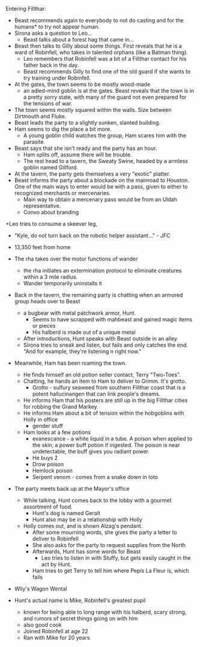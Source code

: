 Entering Fillthar:
+ Beast recommends again to everybody to not do casting and for the humans* to try not appear human.
+ Sirona asks a question to Leo...
	+ Beast talks about a forest hag that came in...
+ Beast then talks to Gilly about some things. First reveals that he is a ward of Robinfell, who takes in talented orphans (like a Batman thing). 
	+ Leo remembers that Robinfell was a bit of a Fillthar contact for his father back in the day.
	+ Beast recommends Gilly to find one of the old guard if she wants to try training under Robinfell.
+ At the gates, the town seems to be mostly wood-made
	+ an adled-mind goblin is at the gates. Beast reveals that the town is in a pretty sorry state, with many of the guard not even prepared for the tensions of war.
+ The town seems mostly squared within the walls. Size between Dirtmouth and Fluke. 
+ Beast leads the party to a slightly sunken, slanted building.
+ Ham seems to dig the place a bit more.
	+ A young goblin child watches the group, Ham scares him with the parasite. 
+ Beast says that she isn't ready and the party has an hour.
	+ Ham splits off, assume there will be trouble.
	+ The rest head to a tavern, the Sweaty Swine, headed by a armless goblin named Gillford.
+ At the tavern, the party gets themselves a very "exotic" platter.
+ Beast informs the party about a blockade on the mainroad to Houston. One of the main ways to enter would be with a pass, given to either to recognized merchants or mercenaries.
	+ Main way to obtain a mercenary pass would be from an Uldah representative. 
	+ Convo about branding

+Leo tries to consume a skeever leg, 
+ "Kyle, do not turn back on the robotic helper assistant..." - JFC
+ 13,350 feet from home

+ The rha takes over the motor functions of wander
	+ the rha initiates an extermination protocol to eliminate creatures within a 3 mile radius.
	+ Wander temporarily uninstalls it

+ Back in the tavern, the remaining party is chatting when an armored group heads over to Beast
	+ a bugbear with metal patchwork armor, Hunt. 
		+ Seems to have scrapped with mahbeast and gained magic items or pieces
		+ His halberd is made out of a unique metal
	+ After introductions, Hunt speaks with Beast outside in an alley.
	+ Sirona tries to sneak and listen, but fails and only catches the end. "And for example, they're listening n right now."

+ Meanwhile, Ham has been roaming the town.
	+ He finds himself an old potion seller contact, Terry "Two-Toes".
	+ Chatting, he hands an item to Ham to deliver to Grimm. It's grotto.
		+ Grotto - sulfury seaweed from southern Fillthar coast that is a potent hallucinangen that can link people's dreams.
	+ He informs Ham that his posters are still up in the big Fillthar cities for robbing the Grand Markey.
	+ He informs Ham about a bit of tension within the hobgoblins with Holly in office
		+ gender stuff
	+ Ham looks at a few potions
		+ evanescance - a white liquid in a tube. A poison when applied to the skin, a power buff potion if ingested. The poison is near undetectable, the buff gives you radiant power. 
		+ He buys 2
		+ Drow poison
		+ Hemlock poison
		+ Serpent venom - comes from a snake down in Ioto

+ The party meets back up at the Mayor's office
	+ While talking, Hunt comes back to the lobby with a gourmet assortment of food. 
		+ Hunt's dog is named Geralt
		+ Hunt also may be in a relationship with Holly
	+ Holly comes out, and is shown Alzag's pendant.
		+ After some mourning words, she gives the party a letter to deliver to Robinfell
		+ She also asks for the party to request supplies from the North
		+ Afterwards, Hunt has some words for Beast
			+ Leo tries to listen in with Stuffy, but gets easily caught in the act by Hunt.
		+ Ham tries to get Terry to tell him where Pepis La Fleur is, which fails

+ Wlly's Wagon Wental
+ Hunt's actual name is Mike, Robinfell's greatest pupil
	+ known for being able to long range with his halberd, scary strong, and rumors of secret things going on with him
	+ also good cook
	+ Joined Robinfell at age 22
	+ Ran with Mike for 20 years


